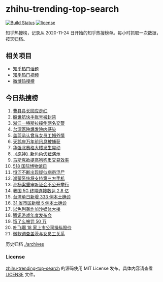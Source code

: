 # zhihu-trending-top-search

[![Build Status](https://github.com/justjavac/zhihu-trending-top-search/workflows/ci/badge.svg?branch=main)](https://github.com/justjavac/zhihu-trending-top-search/actions)
[![license](https://img.shields.io/github/license/justjavac/zhihu-trending-top-search)](https://github.com/justjavac/zhihu-trending-top-search/blob/main/LICENSE)

知乎热搜榜，记录从 2020-11-24 日开始的知乎热搜榜单。每小时抓取一次数据，按天[归档](./archives)。

## 相关项目

- [知乎热门话题](https://github.com/justjavac/zhihu-trending-hot-questions)
- [知乎热门视频](https://github.com/justjavac/zhihu-trending-hot-video)
- [微博热搜榜](https://github.com/justjavac/weibo-trending-hot-search)

## 今日热搜榜

<!-- BEGIN -->
<!-- 最后更新时间 Tue May 18 2021 20:10:07 GMT+0800 (China Standard Time) -->

1. [曹县县长回应走红](https://www.zhihu.com/search?q=曹县)
2. [殷世航快手账号被封禁](https://www.zhihu.com/search?q=殷世航)
3. [浙江一特斯拉撞倒两名交警](https://www.zhihu.com/search?q=特斯拉)
4. [台湾医院爆发院内感染](https://www.zhihu.com/search?q=台湾疫情)
5. [盖茨承认曾与女员工婚外情](https://www.zhihu.com/search?q=比尔盖茨)
6. [天鹅座万年前讯息被捕获](https://www.zhihu.com/search?q=天鹅座)
7. [华强北赛格大楼发生晃动](https://www.zhihu.com/search?q=华强北)
8. [《原神》新角色优菈演示](https://www.zhihu.com/search?q=原神)
9. [马斯克欲提高狗狗币交易效率](https://www.zhihu.com/search?q=马斯克)
10. [518 国际博物馆日](https://www.zhihu.com/search?q=博物馆日)
11. [恒河不断出现疑似病患浮尸](https://www.zhihu.com/search?q=恒河)
12. [鸿蒙系统将支持第三方手机](https://www.zhihu.com/search?q=鸿蒙系统)
13. [孙杨案重审听证会不公开举行](https://www.zhihu.com/search?q=孙杨)
14. [我国 5G 终端连接数达 2.8 亿](https://www.zhihu.com/search?q=5g)
15. [台湾单日新增 333 例本土确诊](https://www.zhihu.com/search?q=台湾疫情)
16. [31 省市区新增 5 例本土确诊](https://www.zhihu.com/search?q=31省市区新增)
17. [以色列轰炸加沙媒体大楼](https://www.zhihu.com/search?q=以色列)
18. [腾讯游戏年度发布会](https://www.zhihu.com/search?q=腾讯游戏)
19. [饿了么被罚 50 万](https://www.zhihu.com/search?q=饿了么)
20. [叶飞曝 18 家上市公司操纵股价](https://www.zhihu.com/search?q=叶飞)
21. [微软调查盖茨与女员工关系](https://www.zhihu.com/search?q=比尔盖茨)

<!-- END -->

历史归档 [./archives](./archives)

### License

[zhihu-trending-top-search](https://github.com/justjavac/zhihu-trending-top-search)
的源码使用 MIT License 发布。具体内容请查看 [LICENSE](./LICENSE) 文件。
